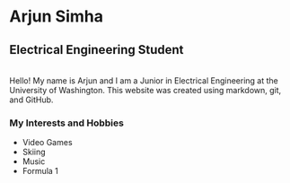 # Arjun Simha
## Electrical Engineering Student
<br>
Hello! My name is Arjun and I am a Junior in Electrical Engineering at the University of Washington.
This website was created using markdown, git, and GitHub.

### My Interests and Hobbies
- Video Games
- Skiing
- Music
- Formula 1
